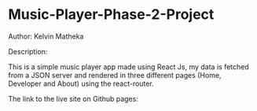 # Music-Player-Phase-2-Project

Author: Kelvin Matheka

Description:

This is a simple music player app made using React Js, my data is fetched from a JSON server and rendered in three different pages (Home, Developer and About) using the react-router.

The link to the live site on Github pages:
